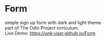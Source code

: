 # Form
simple sign up form with dark and light theme<br>
part of The Odin Project cirriculum.<br>
Live Demo: https://unk-user.github.io/Form
